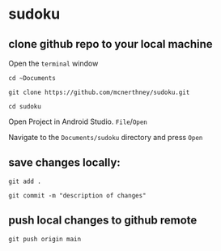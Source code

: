 # sudoku


## clone github repo to your local machine

Open the `terminal` window

`cd ~Documents`

`git clone https://github.com/mcnerthney/sudoku.git`

`cd sudoku`

Open Project in Android Studio. `File`/`Open`

Navigate to the `Documents/sudoku` directory and press `Open`

## save changes locally:

`git add .`

`git commit -m "description of changes"`

## push local changes to github remote

`git push origin main`
